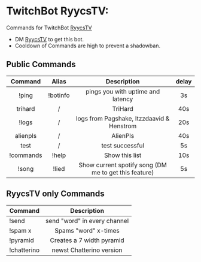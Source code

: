 # TwitchBot RyycsTV:

Commands for TwitchBot [RyycsTV](https://www.twitch.tv/ryycstv)

* DM [RyycsTV](https://www.twitch.tv/ryycstv) to get this bot.
* Cooldown of Commands are high to prevent a shadowban.

## Public Commands

| Command  | Alias  | Description  | delay |
|:-----------:|:-----------:|:------------:|:------:|
|!ping     |!botinfo     |pings you with uptime and latency |3s     |
|trihard   |/      |TriHard      |40s    |
|!logs     |/      |logs from Pagshake, Itzzdaavid & Henstrom |20s     |
|alienpls  |/      |AlienPls     |40s    |
|test      |/      |test successful|5s   |
|!commands |!help  |Show this list|10s   |
|!song     |!lied  |Show current spotify song (DM me to get this feature)|5s   |

## RyycsTV only Commands

| Command | Description |
|----------|:-----------:|
|!send <word> |send "word" in every channel  |
|!spam x <word> |Spams "word" x-times  |
|!pyramid       |Creates a 7 width <emote> pyramid  |
|!chatterino |newst Chatterino version  |
